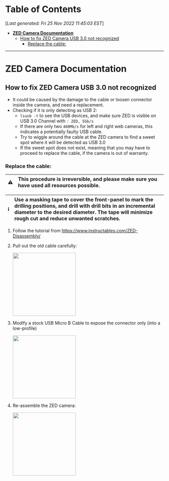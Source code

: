 <toc>

# Table of Contents
[*Last generated: Fri 25 Nov 2022 11:45:03 EST*]
- [**ZED Camera Documentation**](#ZED-Camera-Documentation)
  - [How to fix ZED Camera USB 3.0 not recognized](#How-to-fix-ZED-Camera-USB-30-not-recognized)
    - [Replace the cable:](#Replace-the-cable)


</toc>

---
# ZED Camera Documentation
## How to fix ZED Camera USB 3.0 not recognized
- It could be caused by the damage to the cable or loosen connector inside the camera, and need a replacement.
- Checking if it is only detecting as USB 2:
  - `lsusb -t` to see the USB devices, and make sure ZED is visible on USB 3.0 Channel with `: ZED, 5Gb/s`
  - If there are only two `480Mb/s` for left and right web cameras, this indicates a potentially faulty USB cable.
  - Try to wiggle around the cable at the ZED camera to find a sweet spot where it will be detected as USB 3.0
  - If the sweet spot does not exist, meaning that you may have to proceed to replace the cable, if the camera is out of warranty.

### Replace the cable:
:warning: |  This procedure is irreversible, and please make sure you have used all resources possible. 
:---: | :---

:information_source: |  Use a masking tape to cover the front-panel to mark the drilling positions, and drill with drill bits in an incremental diameter to the desired diameter. The tape will minimize rough cut and reduce unwanted scratches.
:---: | :---

1. Follow the tutorial from https://www.instructables.com/ZED-Disassembly/
2. Pull out the old cable carefully: 

    <img src="https://github.com/UW-Advanced-Robotics-Lab/lab-wiki/blob/main/docs/resources/zed/connector.png" width="200" >
3. Modify a stock USB Micro B Cable to expose the connector only (into a low-profile) 

    <img src="https://github.com/UW-Advanced-Robotics-Lab/lab-wiki/blob/main/docs/resources/zed/new_connector.png" width="200" >
4. Re-assemble the ZED camera: 

    <img src="https://github.com/UW-Advanced-Robotics-Lab/lab-wiki/blob/main/docs/resources/zed/result.png" width="200" >